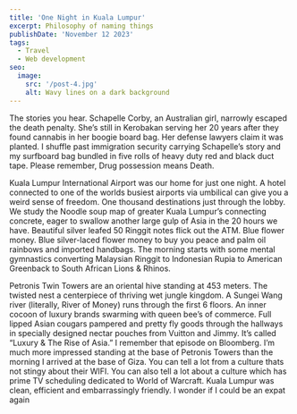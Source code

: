 ```yaml
---
title: 'One Night in Kuala Lumpur'
excerpt: Philosophy of naming things
publishDate: 'November 12 2023'
tags:
  - Travel
  - Web development
seo:
  image:
    src: '/post-4.jpg'
    alt: Wavy lines on a dark background
---
```


The stories you hear. Schapelle Corby, an Australian girl, narrowly escaped the death penalty. She’s still in Kerobakan serving her 20 years after they found cannabis in her boogie board bag. Her defense lawyers claim it was planted. I shuffle past immigration security carrying Schapelle’s story and my surfboard bag bundled in five rolls of heavy duty red and black duct tape. Please remember, Drug possession means Death.

Kuala Lumpur International Airport was our home for just one night. A hotel connected to one of the worlds busiest airports via umbilical can give you a weird sense of freedom. One thousand destinations just through the lobby. We study the Noodle soup map of greater Kuala Lumpur’s connecting concrete, eager to swallow another large gulp of Asia in the 20 hours we have. Beautiful silver leafed 50 Ringgit notes flick out the ATM. Blue flower money. Blue silver-laced flower money to buy you peace and palm oil rainbows and imported handbags. The morning starts with some mental gymnastics converting Malaysian Ringgit to Indonesian Rupia to American Greenback to South African Lions & Rhinos.

Petronis Twin Towers are an oriental hive standing at 453 meters. The twisted nest a centerpiece of thriving wet jungle kingdom. A Sungei Wang river (literally, River of Money) runs through the first 6 floors. An inner cocoon of luxury brands swarming with queen bee’s of commerce. Full lipped Asian cougars pampered and pretty fly goods through the hallways in specially designed nectar pouches from Vuitton and Jimmy. It’s called “Luxury & The Rise of Asia.” I remember that episode on Bloomberg. I’m much more impressed standing at the base of Petronis Towers than the morning I arrived at the base of Giza. You can tell a lot from a culture thats not stingy about their WIFI. You can also tell a lot about a culture which has prime TV scheduling dedicated to World of Warcraft. Kuala Lumpur was clean, efficient and embarrassingly friendly. I wonder if I could be an expat again